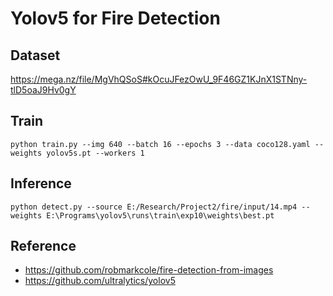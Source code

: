 # Yolov5 for Fire Detection

## Dataset
https://mega.nz/file/MgVhQSoS#kOcuJFezOwU_9F46GZ1KJnX1STNny-tlD5oaJ9Hv0gY
## Train
```
python train.py --img 640 --batch 16 --epochs 3 --data coco128.yaml --weights yolov5s.pt --workers 1
```
## Inference
```
python detect.py --source E:/Research/Project2/fire/input/14.mp4 --weights E:\Programs\yolov5\runs\train\exp10\weights\best.pt
```
## Reference

* https://github.com/robmarkcole/fire-detection-from-images
* https://github.com/ultralytics/yolov5

